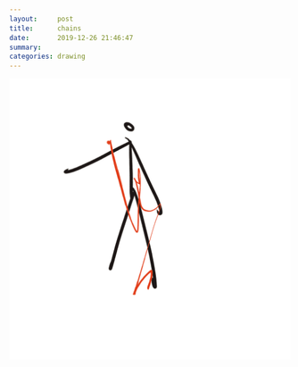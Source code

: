 ```yaml
---
layout:     post
title:      chains
date:       2019-12-26 21:46:47
summary:    
categories: drawing
---
```

![chains](/images/diary/chains.png ".")
